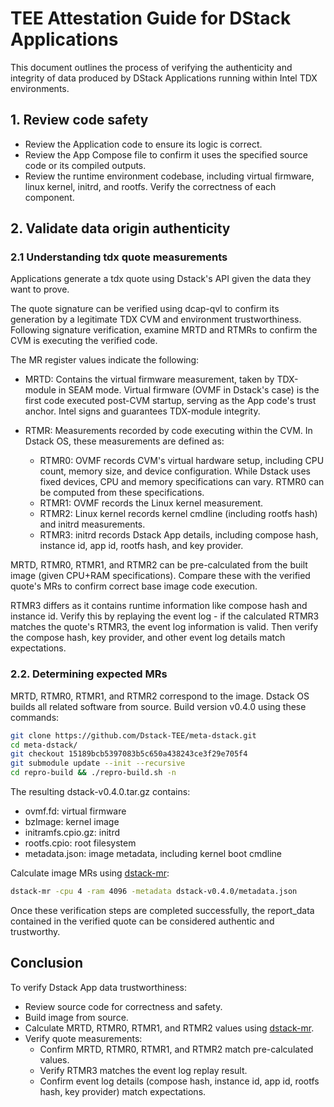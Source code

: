 # TEE Attestation Guide for DStack Applications

This document outlines the process of verifying the authenticity and integrity of data produced by DStack Applications running within Intel TDX environments.

## 1. Review code safety

- Review the Application code to ensure its logic is correct.
- Review the App Compose file to confirm it uses the specified source code or its compiled outputs.
- Review the runtime environment codebase, including virtual firmware, linux kernel, initrd, and rootfs. Verify the correctness of each component.

## 2. Validate data origin authenticity
### 2.1 Understanding tdx quote measurements

Applications generate a tdx quote using Dstack's API given the data they want to prove.

The quote signature can be verified using dcap-qvl to confirm its generation by a legitimate TDX CVM and environment trustworthiness.
Following signature verification, examine MRTD and RTMRs to confirm the CVM is executing the verified code.

The MR register values indicate the following:

- MRTD: Contains the virtual firmware measurement, taken by TDX-module in SEAM mode. Virtual firmware (OVMF in Dstack's case) is the first code executed post-CVM startup, serving as the App code's trust anchor. Intel signs and guarantees TDX-module integrity.

- RTMR: Measurements recorded by code executing within the CVM. In Dstack OS, these measurements are defined as:

    - RTMR0: OVMF records CVM's virtual hardware setup, including CPU count, memory size, and device configuration. While Dstack uses fixed devices, CPU and memory specifications can vary. RTMR0 can be computed from these specifications.
    - RTMR1: OVMF records the Linux kernel measurement.
    - RTMR2: Linux kernel records kernel cmdline (including rootfs hash) and initrd measurements.
    - RTMR3: initrd records Dstack App details, including compose hash, instance id, app id, rootfs hash, and key provider.

MRTD, RTMR0, RTMR1, and RTMR2 can be pre-calculated from the built image (given CPU+RAM specifications). Compare these with the verified quote's MRs to confirm correct base image code execution.

RTMR3 differs as it contains runtime information like compose hash and instance id. Verify this by replaying the event log - if the calculated RTMR3 matches the quote's RTMR3, the event log information is valid. Then verify the compose hash, key provider, and other event log details match expectations.

### 2.2. Determining expected MRs
MRTD, RTMR0, RTMR1, and RTMR2 correspond to the image. Dstack OS builds all related software from source.
Build version v0.4.0 using these commands:
```bash
git clone https://github.com/Dstack-TEE/meta-dstack.git
cd meta-dstack/
git checkout 15189bcb5397083b5c650a438243ce3f29e705f4
git submodule update --init --recursive
cd repro-build && ./repro-build.sh -n
```

The resulting dstack-v0.4.0.tar.gz contains:

- ovmf.fd: virtual firmware
- bzImage: kernel image
- initramfs.cpio.gz: initrd
- rootfs.cpio: root filesystem
- metadata.json: image metadata, including kernel boot cmdline

Calculate image MRs using [dstack-mr](https://github.com/kvinwang/dstack-mr):
```bash
dstack-mr -cpu 4 -ram 4096 -metadata dstack-v0.4.0/metadata.json
```

Once these verification steps are completed successfully, the report_data contained in the verified quote can be considered authentic and trustworthy.

## Conclusion

To verify Dstack App data trustworthiness:

- Review source code for correctness and safety.
- Build image from source.
- Calculate MRTD, RTMR0, RTMR1, and RTMR2 values using [dstack-mr](https://github.com/kvinwang/dstack-mr).
- Verify quote measurements:
    - Confirm MRTD, RTMR0, RTMR1, and RTMR2 match pre-calculated values.
    - Verify RTMR3 matches the event log replay result.
    - Confirm event log details (compose hash, instance id, app id, rootfs hash, key provider) match expectations.
